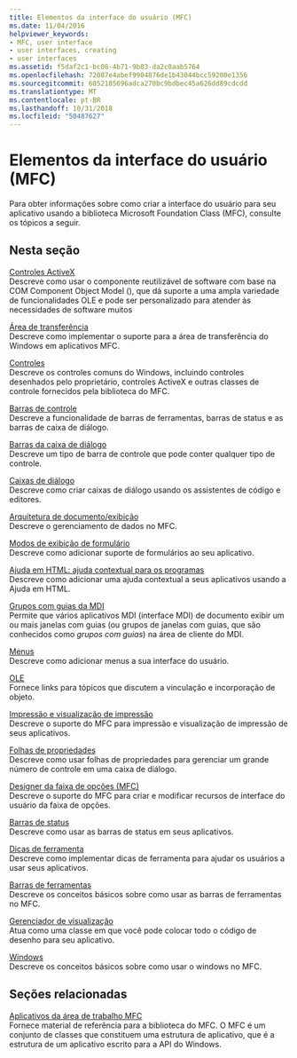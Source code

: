 ```yaml
---
title: Elementos da interface do usuário (MFC)
ms.date: 11/04/2016
helpviewer_keywords:
- MFC, user interface
- user interfaces, creating
- user interfaces
ms.assetid: f5daf2c1-bc08-4b71-9b03-da2c0aab5764
ms.openlocfilehash: 72087e4abef9904876de1b43044bcc59200e1356
ms.sourcegitcommit: 6052185696adca270bc9bdbec45a626dd89cdcdd
ms.translationtype: MT
ms.contentlocale: pt-BR
ms.lasthandoff: 10/31/2018
ms.locfileid: "50487627"
---
```

# <a name="user-interface-elements-mfc"></a>Elementos da interface do usuário (MFC)

Para obter informações sobre como criar a interface do usuário para seu aplicativo usando a biblioteca Microsoft Foundation Class (MFC), consulte os tópicos a seguir.

## <a name="in-this-section"></a>Nesta seção

[Controles ActiveX](../mfc/activex-controls.md)<br/>
Descreve como usar o componente reutilizável de software com base na COM Component Object Model (), que dá suporte a uma ampla variedade de funcionalidades OLE e pode ser personalizado para atender às necessidades de software muitos

[Área de transferência](../mfc/clipboard.md)<br/>
Descreve como implementar o suporte para a área de transferência do Windows em aplicativos MFC.

[Controles](../mfc/controls-mfc.md)<br/>
Descreve os controles comuns do Windows, incluindo controles desenhados pelo proprietário, controles ActiveX e outras classes de controle fornecidos pela biblioteca do MFC.

[Barras de controle](../mfc/control-bars.md)<br/>
Descreve a funcionalidade de barras de ferramentas, barras de status e as barras de caixa de diálogo.

[Barras da caixa de diálogo](../mfc/dialog-bars.md)<br/>
Descreve um tipo de barra de controle que pode conter qualquer tipo de controle.

[Caixas de diálogo](../mfc/dialog-boxes.md)<br/>
Descreve como criar caixas de diálogo usando os assistentes de código e editores.

[Arquitetura de documento/exibição](../mfc/document-view-architecture.md)<br/>
Descreve o gerenciamento de dados no MFC.

[Modos de exibição de formulário](../mfc/form-views-mfc.md)<br/>
Descreve como adicionar suporte de formulários ao seu aplicativo.

[Ajuda em HTML: ajuda contextual para os programas](../mfc/html-help-context-sensitive-help-for-your-programs.md)<br/>
Descreve como adicionar uma ajuda contextual a seus aplicativos usando a Ajuda em HTML.

[Grupos com guias da MDI](../mfc/mdi-tabbed-groups.md)<br/>
Permite que vários aplicativos MDI (interface MDI) de documento exibir um ou mais janelas com guias (ou grupos de janelas com guias, que são conhecidos como *grupos com guias*) na área de cliente do MDI.

[Menus](../mfc/menus-mfc.md)<br/>
Descreve como adicionar menus a sua interface do usuário.

[OLE](../mfc/ole-mfc.md)<br/>
Fornece links para tópicos que discutem a vinculação e incorporação de objeto.

[Impressão e visualização de impressão](../mfc/printing-and-print-preview.md)<br/>
Descreve o suporte do MFC para impressão e visualização de impressão de seus aplicativos.

[Folhas de propriedades](../mfc/property-sheets-mfc.md)<br/>
Descreve como usar folhas de propriedades para gerenciar um grande número de controle em uma caixa de diálogo.

[Designer da faixa de opções (MFC)](../mfc/ribbon-designer-mfc.md)<br/>
Descreve o suporte do MFC para criar e modificar recursos de interface do usuário da faixa de opções.

[Barras de status](../mfc/status-bars.md)<br/>
Descreve como usar as barras de status em seus aplicativos.

[Dicas de ferramenta](../mfc/tool-tips.md)<br/>
Descreve como implementar dicas de ferramenta para ajudar os usuários a usar seus aplicativos.

[Barras de ferramentas](../mfc/toolbars.md)<br/>
Descreve os conceitos básicos sobre como usar as barras de ferramentas no MFC.

[Gerenciador de visualização](../mfc/visualization-manager.md)<br/>
Atua como uma classe em que você pode colocar todo o código de desenho para seu aplicativo.

[Windows](../mfc/windows.md)<br/>
Descreve os conceitos básicos sobre como usar o windows no MFC.

## <a name="related-sections"></a>Seções relacionadas

[Aplicativos da área de trabalho MFC](../mfc/mfc-desktop-applications.md)<br/>
Fornece material de referência para a biblioteca do MFC. O MFC é um conjunto de classes que constituem uma estrutura de aplicativo, que é a estrutura de um aplicativo escrito para a API do Windows.

